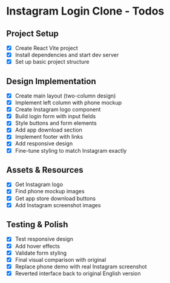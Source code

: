 # Instagram Login Clone - Todos

## Project Setup
- [x] Create React Vite project
- [x] Install dependencies and start dev server
- [x] Set up basic project structure

## Design Implementation
- [x] Create main layout (two-column design)
- [x] Implement left column with phone mockup
- [x] Create Instagram logo component
- [x] Build login form with input fields
- [x] Style buttons and form elements
- [x] Add app download section
- [x] Implement footer with links
- [x] Add responsive design
- [x] Fine-tune styling to match Instagram exactly

## Assets & Resources
- [x] Get Instagram logo
- [x] Find phone mockup images
- [x] Get app store download buttons
- [x] Add Instagram screenshot images

## Testing & Polish
- [x] Test responsive design
- [x] Add hover effects
- [x] Validate form styling
- [x] Final visual comparison with original
- [x] Replace phone demo with real Instagram screenshot
- [x] Reverted interface back to original English version
